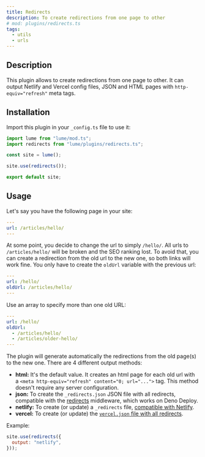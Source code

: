 ```yaml
---
title: Redirects
description: To create redirections from one page to other
# mod: plugins/redirects.ts
tags:
  - utils
  - urls
---
```


## Description

This plugin allows to create redirections from one page to other. It can output
Netlify and Vercel config files, JSON and HTML pages with `http-equiv="refresh"`
meta tags.

## Installation

Import this plugin in your `_config.ts` file to use it:

```js
import lume from "lume/mod.ts";
import redirects from "lume/plugins/redirects.ts";

const site = lume();

site.use(redirects());

export default site;
```

## Usage

Let's say you have the following page in your site:

```yml
---
url: /articles/hello/
---
```

At some point, you decide to change the url to simply `/hello/`. All urls to
`/articles/hello/` will be broken and the SEO ranking lost. To avoid that, you
can create a redirection from the old url to the new one, so both links will
work fine. You only have to create the `oldUrl` variable with the previous url:

```yml
---
url: /hello/
oldUrl: /articles/hello/
---
```

Use an array to specify more than one old URL:

```yml
---
url: /hello/
oldUrl:
  - /articles/hello/
  - /articles/older-hello/
---
```

The plugin will generate automatically the redirections from the old page(s) to
the new one. There are 4 different output methods:

- **html:** It's the default value. It creates an html page for each old url
  with a `<meta http-equiv="refresh" content="0; url="...">` tag. This method
  doesn't require any server configuration.
- **json:** To create the `_redirects.json` JSON file with all redirects,
  compatible with the [redirects](../docs/core/server.md#redirects) middleware,
  which works on Deno Deploy.
- **netlify:** To create (or update) a `_redirects` file,
  [compatible with Netlify](https://docs.netlify.com/routing/redirects/).
- **vercel:** To create (or update) the
  [`vercel.json` file with all redirects](https://vercel.com/docs/projects/project-configuration#redirects).

Example:

```js
site.use(redirects({
  output: "netlify",
}));
```

